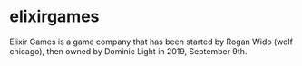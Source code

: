 # elixirgames
Elixir Games is a game company that has been started by Rogan Wido (wolf chicago), then owned by Dominic Light in 2019, September 9th.
